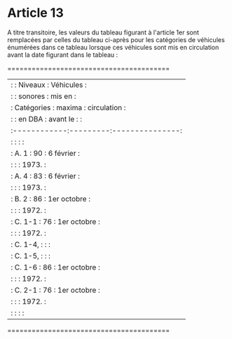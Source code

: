 # Article 13

A titre transitoire, les valeurs du tableau figurant à l'article 1er sont remplacées par celles du tableau ci-après pour les catégories de véhicules énumérées dans ce tableau lorsque ces véhicules sont mis en circulation avant la date figurant dans le tableau :

========================================

<table>
<tr>
<td> :            : Niveaux :   Véhicules   :</td>
</tr>
<tr>
<td> :            : sonores :    mis en     :</td>
</tr>
<tr>
<td> : Catégories :  maxima :  circulation  :</td>
</tr>
<tr>
<td> :            :  en DBA :  avant le :   :</td>
</tr>
<tr>
<td> :------------:---------:---------------:</td>
</tr>
<tr>
<td> :            :         :               :</td>
</tr>
<tr>
<td> : A. 1       :    90   :   6 février   :</td>
</tr>
<tr>
<td> :            :         :         1973. :</td>
</tr>
<tr>
<td> : A. 4       :    83   :   6 février   :</td>
</tr>
<tr>
<td> :            :         :         1973. :</td>
</tr>
<tr>
<td> : B. 2       :    86   : 1er octobre   :</td>
</tr>
<tr>
<td> :            :         :         1972. :</td>
</tr>
<tr>
<td> : C. 1-1     :    76   : 1er octobre   :</td>
</tr>
<tr>
<td> :            :         :         1972. :</td>
</tr>
<tr>
<td> : C. 1-4,    :         :               :</td>
</tr>
<tr>
<td> : C. 1-5,    :         :               :</td>
</tr>
<tr>
<td> : C. 1-6     :    86   : 1er octobre   :</td>
</tr>
<tr>
<td> :            :         :         1972. :</td>
</tr>
<tr>
<td> : C. 2-1     :    76   : 1er octobre   :</td>
</tr>
<tr>
<td> :            :         :         1972. :</td>
</tr>
<tr>
<td> :            :         :               :</td>
</tr>
</table>

========================================
